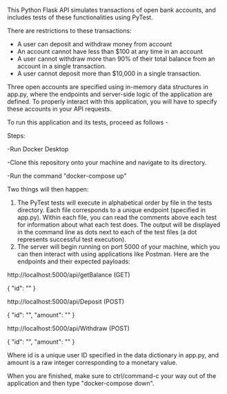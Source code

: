 This Python Flask API simulates transactions of open bank accounts, and includes tests of these functionalities using PyTest.

There are restrictions to these transactions:
- A user can deposit and withdraw money from account
- An account cannot have less than $100 at any time in an account
- A user cannot withdraw more than 90% of their total balance from an account in a
single transaction.
- A user cannot deposit more than $10,000 in a single transaction.

Three open accounts are specified using in-memory data structures in app.py, where the endpoints and server-side logic of the application are defined. To properly interact with this application, you will have to specify these accounts in your API requests.

To run this application and its tests, proceed as follows -

Steps:

-Run Docker Desktop

-Clone this repository onto your machine and navigate to its directory.

-Run the command "docker-compose up"

Two things will then happen:
1. The PyTest tests will execute in alphabetical order by file in the tests directory. Each file corresponds to a unique endpoint (specified in app.py). Within each file, you can read the comments above each test for information about what each test does. The output will be displayed in the command line as dots next to each of the test files (a dot represents successful test execution).
2. The server will begin running on port 5000 of your machine, which you can then interact with using applications like Postman. Here are the endpoints and their expected payloads:

http://localhost:5000/api/getBalance (GET)

{
    "id": ""
}


http://localhost:5000/api/Deposit (POST)

{
    "id": "", "amount": ""
}


http://localhost:5000/api/Withdraw (POST)

{
    "id": "", "amount": ""
}

Where id is a unique user ID specified in the data dictionary in app.py, and amount is a raw integer corresponding to a monetary value.

When you are finished, make sure to ctrl/command-c your way out of the application and then type "docker-compose down".


